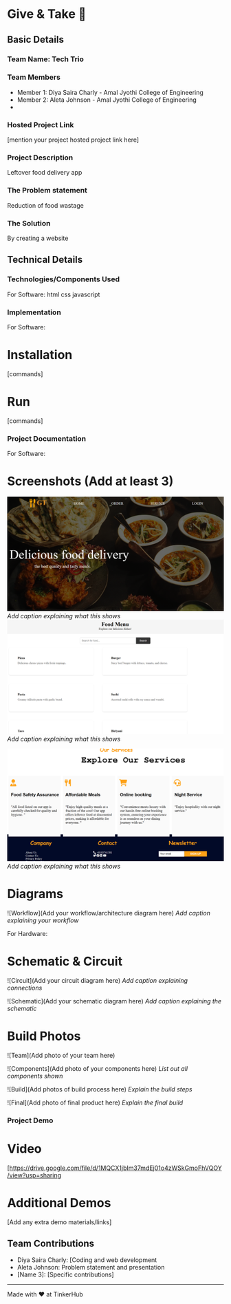 # Give & Take 🎯


## Basic Details
### Team Name: Tech Trio


### Team Members
- Member 1: Diya Saira Charly - Amal Jyothi College of Engineering 
- Member 2: Aleta Johnson - Amal Jyothi College of Engineering 
- 

### Hosted Project Link
[mention your project hosted project link here]

### Project Description
Leftover food delivery app

### The Problem statement
Reduction of food wastage

### The Solution
By creating a website 

## Technical Details
### Technologies/Components Used
For Software:
html
css
javascript


### Implementation
For Software:
# Installation
[commands]

# Run
[commands]

### Project Documentation
For Software:

# Screenshots (Add at least 3)
![Screenshot1](./1.png)
*Add caption explaining what this shows*
![Screenshot2](./2.png)
*Add caption explaining what this shows*

![Screenshot3](./3.png)
*Add caption explaining what this shows*

# Diagrams
![Workflow](Add your workflow/architecture diagram here)
*Add caption explaining your workflow*

For Hardware:

# Schematic & Circuit
![Circuit](Add your circuit diagram here)
*Add caption explaining connections*

![Schematic](Add your schematic diagram here)
*Add caption explaining the schematic*

# Build Photos
![Team](Add photo of your team here)


![Components](Add photo of your components here)
*List out all components shown*

![Build](Add photos of build process here)
*Explain the build steps*

![Final](Add photo of final product here)
*Explain the final build*

### Project Demo
# Video
[https://drive.google.com/file/d/1MQCX1jbIm37mdEj01o4zWSkGmoFhVQOY/view?usp=sharing

# Additional Demos
[Add any extra demo materials/links]

## Team Contributions
- Diya Saira Charly: [Coding and web development
- Aleta Johnson: Problem statement and presentation
- [Name 3]: [Specific contributions]

---
Made with ❤️ at TinkerHub
